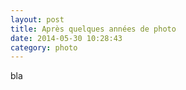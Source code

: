 ```yaml
---
layout: post
title: Après quelques années de photo
date: 2014-05-30 10:28:43
category: photo
---
```



bla